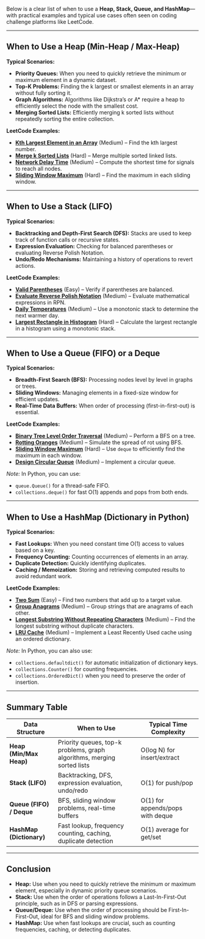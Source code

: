 Below is a clear list of when to use a **Heap, Stack, Queue, and HashMap**—with practical examples and typical use cases often seen on coding challenge platforms like LeetCode.

---

## **When to Use a Heap (Min-Heap / Max-Heap)**

**Typical Scenarios:**

- **Priority Queues:** When you need to quickly retrieve the minimum or maximum element in a dynamic dataset.
- **Top-K Problems:** Finding the k largest or smallest elements in an array without fully sorting it.
- **Graph Algorithms:** Algorithms like Dijkstra’s or A\* require a heap to efficiently select the node with the smallest cost.
- **Merging Sorted Lists:** Efficiently merging k sorted lists without repeatedly sorting the entire collection.

**LeetCode Examples:**

- **[Kth Largest Element in an Array](https://leetcode.com/problems/kth-largest-element-in-an-array/)** (Medium) – Find the kth largest number.
- **[Merge k Sorted Lists](https://leetcode.com/problems/merge-k-sorted-lists/)** (Hard) – Merge multiple sorted linked lists.
- **[Network Delay Time](https://leetcode.com/problems/network-delay-time/)** (Medium) – Compute the shortest time for signals to reach all nodes.
- **[Sliding Window Maximum](https://leetcode.com/problems/sliding-window-maximum/)** (Hard) – Find the maximum in each sliding window.

---

## **When to Use a Stack (LIFO)**

**Typical Scenarios:**

- **Backtracking and Depth-First Search (DFS):** Stacks are used to keep track of function calls or recursive states.
- **Expression Evaluation:** Checking for balanced parentheses or evaluating Reverse Polish Notation.
- **Undo/Redo Mechanisms:** Maintaining a history of operations to revert actions.

**LeetCode Examples:**

- **[Valid Parentheses](https://leetcode.com/problems/valid-parentheses/)** (Easy) – Verify if parentheses are balanced.
- **[Evaluate Reverse Polish Notation](https://leetcode.com/problems/evaluate-reverse-polish-notation/)** (Medium) – Evaluate mathematical expressions in RPN.
- **[Daily Temperatures](https://leetcode.com/problems/daily-temperatures/)** (Medium) – Use a monotonic stack to determine the next warmer day.
- **[Largest Rectangle in Histogram](https://leetcode.com/problems/largest-rectangle-in-histogram/)** (Hard) – Calculate the largest rectangle in a histogram using a monotonic stack.

---

## **When to Use a Queue (FIFO) or a Deque**

**Typical Scenarios:**

- **Breadth-First Search (BFS):** Processing nodes level by level in graphs or trees.
- **Sliding Windows:** Managing elements in a fixed-size window for efficient updates.
- **Real-Time Data Buffers:** When order of processing (first-in-first-out) is essential.

**LeetCode Examples:**

- **[Binary Tree Level Order Traversal](https://leetcode.com/problems/binary-tree-level-order-traversal/)** (Medium) – Perform a BFS on a tree.
- **[Rotting Oranges](https://leetcode.com/problems/rotting-oranges/)** (Medium) – Simulate the spread of rot using BFS.
- **[Sliding Window Maximum](https://leetcode.com/problems/sliding-window-maximum/)** (Hard) – Use `deque` to efficiently find the maximum in each window.
- **[Design Circular Queue](https://leetcode.com/problems/design-circular-queue/)** (Medium) – Implement a circular queue.

_Note:_ In Python, you can use:

- `queue.Queue()` for a thread-safe FIFO.
- `collections.deque()` for fast O(1) appends and pops from both ends.

---

## **When to Use a HashMap (Dictionary in Python)**

**Typical Scenarios:**

- **Fast Lookups:** When you need constant time O(1) access to values based on a key.
- **Frequency Counting:** Counting occurrences of elements in an array.
- **Duplicate Detection:** Quickly identifying duplicates.
- **Caching / Memoization:** Storing and retrieving computed results to avoid redundant work.

**LeetCode Examples:**

- **[Two Sum](https://leetcode.com/problems/two-sum/)** (Easy) – Find two numbers that add up to a target value.
- **[Group Anagrams](https://leetcode.com/problems/group-anagrams/)** (Medium) – Group strings that are anagrams of each other.
- **[Longest Substring Without Repeating Characters](https://leetcode.com/problems/longest-substring-without-repeating-characters/)** (Medium) – Find the longest substring without duplicate characters.
- **[LRU Cache](https://leetcode.com/problems/lru-cache/)** (Medium) – Implement a Least Recently Used cache using an ordered dictionary.

_Note:_ In Python, you can also use:

- `collections.defaultdict()` for automatic initialization of dictionary keys.
- `collections.Counter()` for counting frequencies.
- `collections.OrderedDict()` when you need to preserve the order of insertion.

---

## **Summary Table**

| Data Structure           | When to Use                                                             | Typical Time Complexity          |
| ------------------------ | ----------------------------------------------------------------------- | -------------------------------- |
| **Heap (Min/Max Heap)**  | Priority queues, top-k problems, graph algorithms, merging sorted lists | O(log N) for insert/extract      |
| **Stack (LIFO)**         | Backtracking, DFS, expression evaluation, undo/redo                     | O(1) for push/pop                |
| **Queue (FIFO) / Deque** | BFS, sliding window problems, real-time buffers                         | O(1) for appends/pops with deque |
| **HashMap (Dictionary)** | Fast lookup, frequency counting, caching, duplicate detection           | O(1) average for get/set         |

---

## **Conclusion**

- **Heap:** Use when you need to quickly retrieve the minimum or maximum element, especially in dynamic priority queue scenarios.
- **Stack:** Use when the order of operations follows a Last-In-First-Out principle, such as in DFS or parsing expressions.
- **Queue/Deque:** Use when the order of processing should be First-In-First-Out, ideal for BFS and sliding window problems.
- **HashMap:** Use when fast lookups are crucial, such as counting frequencies, caching, or detecting duplicates.
